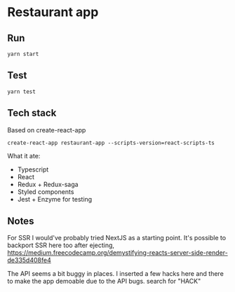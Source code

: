 # Restaurant app

## Run
```
yarn start
```

## Test
```
yarn test
```

## Tech stack
Based on create-react-app
```
create-react-app restaurant-app --scripts-version=react-scripts-ts
```

What it ate:
- Typescript
- React
- Redux + Redux-saga
- Styled components
- Jest + Enzyme for testing

## Notes

For SSR I would've probably tried NextJS as a starting point.
It's possible to backport SSR here too after ejecting,  https://medium.freecodecamp.org/demystifying-reacts-server-side-render-de335d408fe4

The API seems a bit buggy in places.
I inserted a few hacks here and there to make the app demoable due to the API bugs.
search for "HACK"
